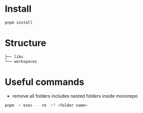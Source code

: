 # Install

```sh
pnpm install
```

# Structure

```sh
├── libs
└── workspaces
```

# Useful commands

- remove all folders includes nested folders inside monorepo

```sh
pnpm -r exec -- rm -rf <folder name>
```
